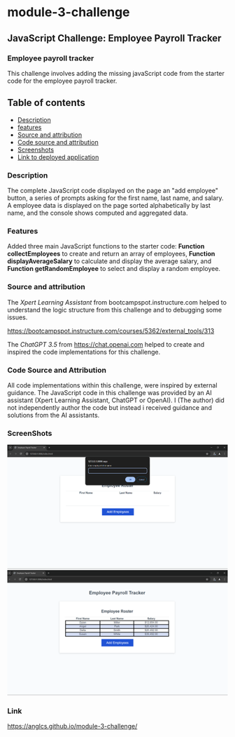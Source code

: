 # module-3-challenge
## JavaScript Challenge: Employee Payroll Tracker

### Employee payroll tracker

This challenge involves adding the missing javaScript code from the starter code for the employee payroll tracker.

## Table of contents

- [Description](#description)
- [features](#features)
- [Source and attribution](#source-and-attribution)
- [Code source and attribution](#code-source-and-attribution)
- [Screenshots](#screenshots)
- [Link to deployed application](#link)
  

### Description

The complete JavaScript code displayed on the page an "add employee" button, a series of prompts asking for the first name, last name, and salary. A employee data is displayed on the page sorted alphabetically by last name, and the console shows computed and aggregated data.


### Features

Added three main JavaScript functions to the starter code: **Function collectEmployees** to create and return an array of employees, **Function displayAverageSalary** to calculate and display the average salary, and **Function getRandomEmployee** to select and display a random employee.


### Source and attribution

The *Xpert Learning Assistant* from bootcampspot.instructure.com helped to understand the logic structure from this challenge and to debugging some issues.

https://bootcampspot.instructure.com/courses/5362/external_tools/313

The *ChatGPT 3.5* from https://chat.openai.com helped to create and inspired the code implementations for this challenge.

 
### Code Source and Attribution

All code implementations within this challenge, were inspired by external guidance.
The JavaScript code in this challenge was provided by an AI assistant (Xpert Learning Assistant, ChatGPT or OpenAI). I (The author) did not independently author the code but instead i received guidance and solutions from the AI assistants.



### ScreenShots

![Screenshot1](/Screenshot-1.png)
![Screenshot2](/Screenshot-2.png)



### Link

https://anglcs.github.io/module-3-challenge/
